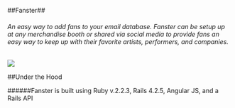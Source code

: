 ##Fanster##

###### An easy way to add fans to your email database. Fanster can be setup up at any merchandise booth or shared via social media to provide fans an easy way to keep up with their favorite artists, performers, and companies.


![](https://media.giphy.com/media/HC1pyNNAePd5e/giphy.gif)


##Under the Hood

######Fanster is built using Ruby v.2.2.3, Rails 4.2.5, Angular JS, and a Rails API
